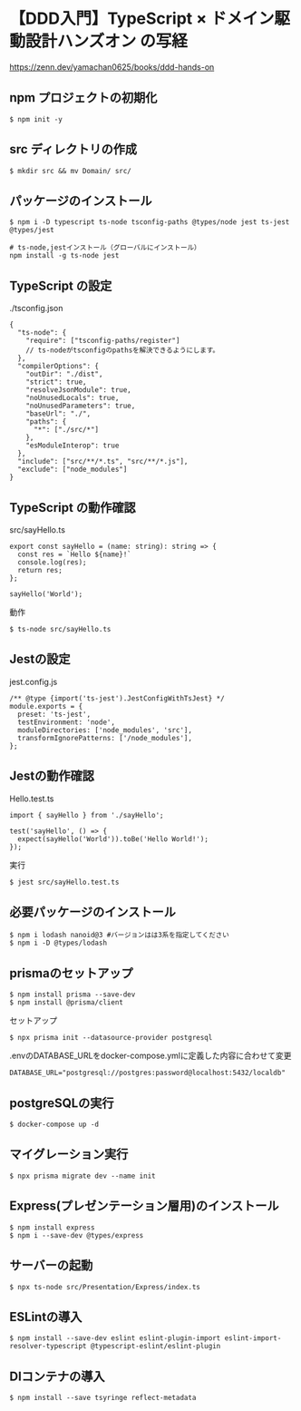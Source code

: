 # 【DDD入門】TypeScript × ドメイン駆動設計ハンズオン の写経
https://zenn.dev/yamachan0625/books/ddd-hands-on

## npm プロジェクトの初期化
```
$ npm init -y
```

## src ディレクトリの作成
```
$ mkdir src && mv Domain/ src/
```

## パッケージのインストール
```
$ npm i -D typescript ts-node tsconfig-paths @types/node jest ts-jest @types/jest

# ts-node,jestインストール（グローバルにインストール）
npm install -g ts-node jest
```

## TypeScript の設定
./tsconfig.json
```
{
  "ts-node": {
    "require": ["tsconfig-paths/register"]
    // ts-nodeがtsconfigのpathsを解決できるようにします。
  },
  "compilerOptions": {
    "outDir": "./dist",
    "strict": true,
    "resolveJsonModule": true,
    "noUnusedLocals": true,
    "noUnusedParameters": true,
    "baseUrl": "./",
    "paths": {
      "*": ["./src/*"]
    },
    "esModuleInterop": true
  },
  "include": ["src/**/*.ts", "src/**/*.js"],
  "exclude": ["node_modules"]
}
```

## TypeScript の動作確認
src/sayHello.ts
```
export const sayHello = (name: string): string => {
  const res = `Hello ${name}!`
  console.log(res);
  return res;
};

sayHello('World');
```
動作
```
$ ts-node src/sayHello.ts
```

## Jestの設定
jest.config.js
```
/** @type {import('ts-jest').JestConfigWithTsJest} */
module.exports = {
  preset: 'ts-jest',
  testEnvironment: 'node',
  moduleDirectories: ['node_modules', 'src'],
  transformIgnorePatterns: ['/node_modules'],
};
```

## Jestの動作確認
Hello.test.ts
```
import { sayHello } from './sayHello';

test('sayHello', () => {
  expect(sayHello('World')).toBe('Hello World!');
});
```
実行
```
$ jest src/sayHello.test.ts
```

## 必要パッケージのインストール
```
$ npm i lodash nanoid@3 #バージョンはは3系を指定してください
$ npm i -D @types/lodash
```

## prismaのセットアップ
```
$ npm install prisma --save-dev
$ npm install @prisma/client
```
セットアップ
```
$ npx prisma init --datasource-provider postgresql
```
.envのDATABASE_URLをdocker-compose.ymlに定義した内容に合わせて変更
```
DATABASE_URL="postgresql://postgres:password@localhost:5432/localdb"
```

## postgreSQLの実行
```
$ docker-compose up -d
```

## マイグレーション実行
```
$ npx prisma migrate dev --name init
```

## Express(プレゼンテーション層用)のインストール
```
$ npm install express
$ npm i --save-dev @types/express
```
## サーバーの起動
```
$ npx ts-node src/Presentation/Express/index.ts
```

## ESLintの導入
```
$ npm install --save-dev eslint eslint-plugin-import eslint-import-resolver-typescript @typescript-eslint/eslint-plugin
```

## DIコンテナの導入
```
$ npm install --save tsyringe reflect-metadata
```
